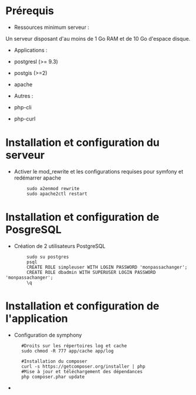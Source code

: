 Prérequis
=========

* Ressources minimum serveur :

Un serveur disposant d'au moins de 1 Go RAM et de 10 Go d'espace disque.

* Applications : 
 * postgresl (>= 9.3) 
 * postgis (>=2)
 * apache

* Autres : 
 * php-cli 
 * php-curl

Installation et configuration du serveur
========================================

* Activer le mod_rewrite et les configurations requises pour symfony et redémarrer apache

```
        sudo a2enmod rewrite
        sudo apache2ctl restart
```

Installation et configuration de PosgreSQL
==========================================

* Création de 2 utilisateurs PostgreSQL

```
        sudo su postgres
        psql
        CREATE ROLE simpleuser WITH LOGIN PASSWORD 'monpassachanger';
        CREATE ROLE dbadmin WITH SUPERUSER LOGIN PASSWORD 'monpassachanger';
        \q
```


Installation et configuration de l'application
==============================================

* Configuration de symphony

```{r, engine='bash', count_lines}
      #Droits sur les répertoires log et cache
      sudo chmod -R 777 app/cache app/log
      
      #Installation du composer
      curl -s https://getcomposer.org/installer | php
      #Mise à jour et téléchargement des dépendances
      php composer.phar update
```

* 
